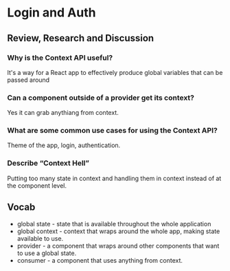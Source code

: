# Login and Auth

## Review, Research and Discussion

### Why is the Context API useful?

 It's a way for a React app to effectively produce global variables that can be passed around
 
### Can a component outside of a provider get its context?

Yes it can grab anythiang from context.

### What are some common use cases for using the Context API?

Theme of the app, login, authentication.

### Describe “Context Hell”

Putting too many state in context and handling them in context instead of at the component level.

## Vocab

- global state - state that is available throughout the whole application
- global context - context that wraps around the whole app, making state available to use.
- provider - a component that wraps around other components that want to use a global state.
- consumer - a component that uses anything from context.
